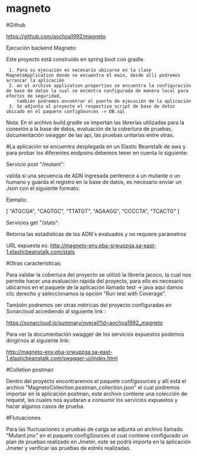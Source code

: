 # magneto

#Github 

https://github.com/aochoa1992/magneto

Ejecución backend Magneto: 

Este proyecto está construido en spring boot con gradle.

     1. Para su ejecución es necesario ubicarse en la clase MagnetoApplication donde se encuentra el main, desde allí podremos arrancar la aplicación
     2. en el archivo application.properties se encuentra la configuración de base de datos la cual se encentra configurada de manera local para efectos de seguridad,
        también podremos encontrar el puerto de ejecución de la aplicación
     3. Se adjunta al proyecto el respectivo script de base de datos ubicado en el paquete configSources -> DB.sql

Nota: En el archivo build.gradle se importan las librerías utilizadas para la conexión a la base de datos, evaluación de la cobertura de pruebas, 
        documentación swagger de las api,  las pruebas unitarias entre otras. 

#La aplicación se encuentra desplegada en un Elastic Beanstalk de aws y para probar los diferentes endpoins debemos tener en cuenta lo siguiente:

Servicio post "/mutant": 
 
valida si una secuencia de ADN ingresada pertenece a un mutante o un humano y guarda el registro en la base de datos, 
es necesario enviar un Json con el siguiente formato: 

Ejemplo: 

[
   "ATGCGA",
   "CAGTGC",
   "TTATGT",
   "AGAAGG",
   "CCCCTA",
   "TCACTG"
]

Servicios get "/stats":

Retorna las estadisticas de los ADN's evaluados y no requiere parámetros 

URL expuesta es: http://magneto-env.eba-srwupzga.sa-east-1.elasticbeanstalk.com/stats

#Otras características: 

Para validar la cobertura del proyecto se utilizó la librería jacoco, la cual nos permite hacer una evaluación rápida del proyecto, para ello es necesario 
ubicarnos en el paquete de la aplicación llamado test -> java aquí damos clic derecho y seleccionamos la opción "Run test with Coverage".

También podremos ver otras métricas del proyecto configuradas en Sonarcloud accediendo al siguiente link :

https://sonarcloud.io/summary/overall?id=aochoa1992_magneto

Para ver la documentación swagger de los servicios expuestos podemos dirigirnos al siguiente link:

http://magneto-env.eba-srwupzga.sa-east-1.elasticbeanstalk.com/swagger-ui/index.html 

#Colletion postman

Dentro del proyecto encontraremos el paquete configsources y allí está el archivo "MagnetoCollection.postman_collection.json" el cual podremos importar en la aplicación postman, 
este archivo contiene una colección de request, las cuales nos ayudaran a consumir los servicios expuestos y hacer algunos casos de prueba. 

#Flutuaciones 

Para las fluctuaciones o pruebas de carga se adjunta un archivo llamado "Mutant.jmx" en el paquete configSources el cual contiene configurado un plan de pruebas realizado en Jmeter, 
este se podrá importa en la aplicación Jmeter y verificar las pruebas de estrés realizadas. 


 